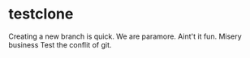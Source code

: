 # testclone
Creating a new branch is quick.
We are paramore.
Aint't it fun.
Misery business
Test the conflit of git.
